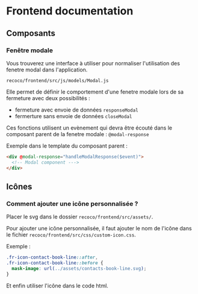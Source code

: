 # Frontend documentation

## Composants

### Fenêtre modale

Vous trouverez une interface à utiliser pour normaliser l'utilisation des fenetre modal dans l'application.

`recoco/frontend/src/js/models/Modal.js`

Elle permet de définir le comportement d'une fenetre modale lors de sa fermeture avec deux possibilités :

- fermeture avec envoie de données `responseModal`
- fermerture sans envoie de données `closeModal`

Ces fonctions utilisent un evènement qui devra être écouté dans le composant parent de la fenetre modale : `@modal-response`

Exemple dans le template du composant parent :

```html
<div @modal-response="handleModalResponse($event)">
  <!-- Modal component --->
</div>
```

## Icônes

### Comment ajouter une icône personnalisée ?

Placer le svg dans le dossier `recoco/frontend/src/assets/`.

Pour ajouter une icône personnalisée, il faut ajouter le nom de l'icône dans le fichier `recoco/frontend/src/css/custom-icon.css`.

Exemple :

```css
.fr-icon-contact-book-line::after,
.fr-icon-contact-book-line::before {
  mask-image: url(../assets/contacts-book-line.svg);
}
```

Et enfin utiliser l'icône dans le code html.

